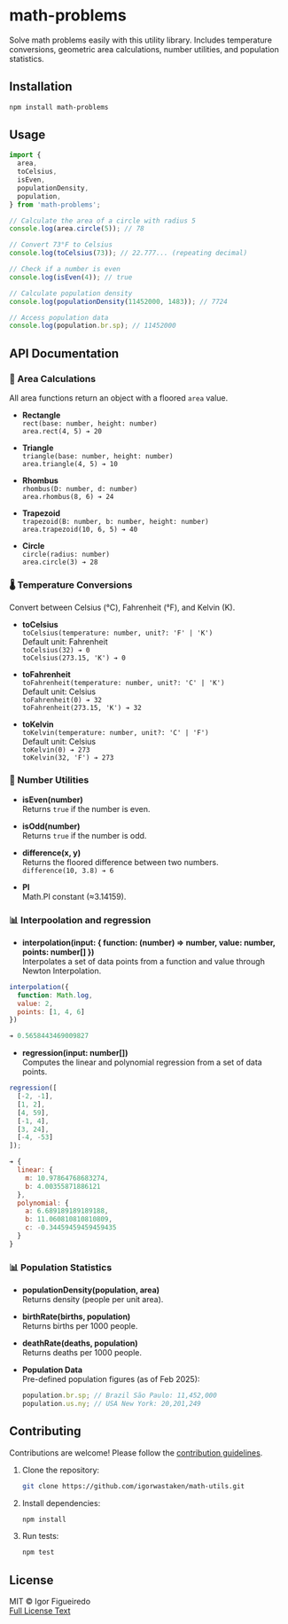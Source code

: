 # math-problems

Solve math problems easily with this utility library. Includes temperature conversions, geometric area calculations, number utilities, and population statistics.

## Installation

```bash
npm install math-problems
```

## Usage

```javascript
import {
  area,
  toCelsius,
  isEven,
  populationDensity,
  population,
} from 'math-problems';

// Calculate the area of a circle with radius 5
console.log(area.circle(5)); // 78

// Convert 73°F to Celsius
console.log(toCelsius(73)); // 22.777... (repeating decimal)

// Check if a number is even
console.log(isEven(4)); // true

// Calculate population density
console.log(populationDensity(11452000, 1483)); // 7724

// Access population data
console.log(population.br.sp); // 11452000
```

## API Documentation

### 📐 Area Calculations

All area functions return an object with a floored `area` value.

- **Rectangle**  
  `rect(base: number, height: number)`  
  `area.rect(4, 5) ➔ 20`

- **Triangle**  
  `triangle(base: number, height: number)`  
  `area.triangle(4, 5) ➔ 10`

- **Rhombus**  
  `rhombus(D: number, d: number)`  
  `area.rhombus(8, 6) ➔ 24`

- **Trapezoid**  
  `trapezoid(B: number, b: number, height: number)`  
  `area.trapezoid(10, 6, 5) ➔ 40`

- **Circle**  
  `circle(radius: number)`  
  `area.circle(3) ➔ 28`

### 🌡️ Temperature Conversions

Convert between Celsius (°C), Fahrenheit (°F), and Kelvin (K).

- **toCelsius**  
  `toCelsius(temperature: number, unit?: 'F' | 'K')`  
  Default unit: Fahrenheit  
  `toCelsius(32) ➔ 0`  
  `toCelsius(273.15, 'K') ➔ 0`

- **toFahrenheit**  
  `toFahrenheit(temperature: number, unit?: 'C' | 'K')`  
  Default unit: Celsius  
  `toFahrenheit(0) ➔ 32`  
  `toFahrenheit(273.15, 'K') ➔ 32`

- **toKelvin**  
  `toKelvin(temperature: number, unit?: 'C' | 'F')`  
  Default unit: Celsius  
  `toKelvin(0) ➔ 273`  
  `toKelvin(32, 'F') ➔ 273`

### 🔢 Number Utilities

- **isEven(number)**  
  Returns `true` if the number is even.

- **isOdd(number)**  
  Returns `true` if the number is odd.

- **difference(x, y)**  
  Returns the floored difference between two numbers.  
  `difference(10, 3.8) ➔ 6`

- **PI**  
  Math.PI constant (≈3.14159).

### 📊 Interpoolation and regression

- **interpolation(input: { function: (number) => number, value: number, points: number[] })**  
  Interpolates a set of data points from a function and value through Newton Interpolation.

```js
interpolation({
  function: Math.log,
  value: 2,
  points: [1, 4, 6]
})

➔ 0.5658443469009827
```

- **regression(input: number[])**  
  Computes the linear and polynomial regression from a set of data points.

```js
regression([
  [-2, -1],
  [1, 2],
  [4, 59],
  [-1, 4],
  [3, 24],
  [-4, -53]
]);

➔ {
  linear: {
    m: 10.97864768683274,
    b: 4.00355871886121
  },
  polynomial: {
    a: 6.689189189189188,
    b: 11.060810810810809,
    c: -0.34459459459459435
  }
}
```

### 📊 Population Statistics

- **populationDensity(population, area)**  
  Returns density (people per unit area).

- **birthRate(births, population)**  
  Returns births per 1000 people.

- **deathRate(deaths, population)**  
  Returns deaths per 1000 people.

- **Population Data**  
  Pre-defined population figures (as of Feb 2025):
  ```javascript
  population.br.sp; // Brazil São Paulo: 11,452,000
  population.us.ny; // USA New York: 20,201,249
  ```

## Contributing

Contributions are welcome! Please follow the [contribution guidelines](https://github.com/igorwastaken/math-utils/blob/main/CONTRIBUTING.md).

1. Clone the repository:
   ```bash
   git clone https://github.com/igorwastaken/math-utils.git
   ```
2. Install dependencies:
   ```bash
   npm install
   ```
3. Run tests:
   ```bash
   npm test
   ```

## License

MIT © Igor Figueiredo  
[Full License Text](LICENSE)
